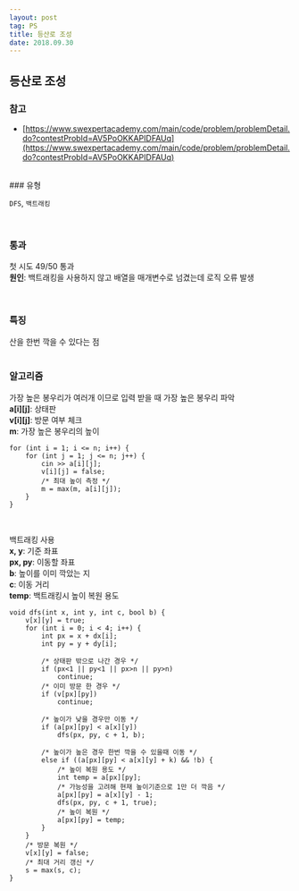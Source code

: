 ```yaml
---
layout: post 
tag: PS
title: 등산로 조성
date: 2018.09.30
---
```


## 등산로 조성  

### 참고

- [https://www.swexpertacademy.com/main/code/problem/problemDetail.do?contestProbId=AV5PoOKKAPIDFAUq](https://www.swexpertacademy.com/main/code/problem/problemDetail.do?contestProbId=AV5PoOKKAPIDFAUq)  

<br>
### 유형  

`DFS`, `백트래킹`  

<br>

### 통과  

첫 시도 49/50 통과  
**원인**: 백트래킹을 사용하지 않고 배열을 매개변수로 넘겼는데 로직 오류 발생  

<br>

### 특징   

산을 한번 깍을 수 있다는 점  
<br>

### 알고리즘   
가장 높은 봉우리가 여러개 이므로 입력 받을 때 가장 높은 봉우리 파악  
**a\[i\]\[j\]**: 상태판  
**v\[i\]\[j\]**: 방문 여부 체크  
**m**: 가장 높은 봉우리의 높이  

```
for (int i = 1; i <= n; i++) {
	for (int j = 1; j <= n; j++) {
		cin >> a[i][j];
		v[i][j] = false;
		/* 최대 높이 측정 */
		m = max(m, a[i][j]);
	}
}
```
<br>

백트래킹 사용  
**x, y**: 기준 좌표  
**px, py**: 이동할 좌표  
**b**: 높이를 이미 깍았는 지  
**c**: 이동 거리  
**temp**: 백트래킹시 높이 복원 용도  

```
void dfs(int x, int y, int c, bool b) {
	v[x][y] = true;
	for (int i = 0; i < 4; i++) {
		int px = x + dx[i];
		int py = y + dy[i];
		
		/* 상태판 밖으로 나간 경우 */
		if (px<1 || py<1 || px>n || py>n)
			continue;
		/* 이미 방문 한 경우 */
		if (v[px][py])
			continue;
		
		/* 높이가 낮을 경우만 이동 */
		if (a[px][py] < a[x][y])
			dfs(px, py, c + 1, b);
			
		/* 높이가 높은 경우 한번 깍을 수 있을때 이동 */
		else if ((a[px][py] < a[x][y] + k) && !b) {
			/* 높이 복원 용도 */
			int temp = a[px][py];
			/* 가능성을 고려해 현재 높이기준으로 1만 더 깍음 */
			a[px][py] = a[x][y] - 1;
			dfs(px, py, c + 1, true);
			/* 높이 복원 */
			a[px][py] = temp;
		}
	}
	/* 방문 복원 */
	v[x][y] = false;
	/* 최대 거리 갱신 */
	s = max(s, c);
}
```

<br>